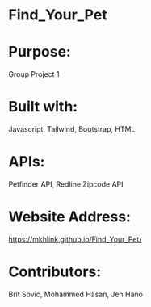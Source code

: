 # Find_Your_Pet
# Purpose:
Group Project 1

# Built with:
Javascript, Tailwind, Bootstrap, HTML

# APIs:
Petfinder API, Redline Zipcode API

# Website Address:
https://mkhlink.github.io/Find_Your_Pet/

# Contributors:
Brit Sovic, Mohammed Hasan, Jen Hano
